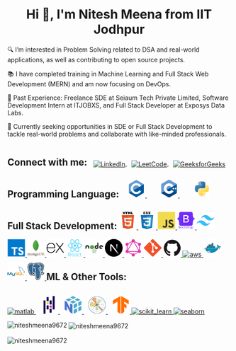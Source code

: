 <h1 align="center">Hi 👋, I'm Nitesh Meena from IIT Jodhpur</h1>

🔍 I’m interested in Problem Solving related to DSA and real-world applications, as well as contributing to open source projects.

📚 I have completed training in Machine Learning and Full Stack Web Development (MERN) and am now focusing on DevOps.

💼 Past Experience: Freelance SDE at Seiaum Tech Private Limited, Software Development Intern at ITJOBXS, and Full Stack Developer at Exposys Data Labs.

🤝 Currently seeking opportunities in SDE or Full Stack Development to tackle real-world problems and collaborate with like-minded professionals.
  

<h2 align="left" style="display: inline-flex; align-items: center;">
  <b>Connect with me:</b></h2>
  <a href="https://linkedin.com/in/nitesh-meena-2512a6212/" target="_blank" style="margin-left: 10px;">
    <img align="center" src="https://raw.githubusercontent.com/rahuldkjain/github-profile-readme-generator/master/src/images/icons/Social/linked-in-alt.svg" alt="LinkedIn" height="30" width="40" />
  </a>
 <a href="https://www.leetcode.com/niteshmeena9672" target="_blank" style="margin-left: 10px;">
    <img align="center" src="https://raw.githubusercontent.com/rahuldkjain/github-profile-readme-generator/master/src/images/icons/Social/leet-code.svg" alt="LeetCode" height="30" width="40" />
  </a>
 <a href="https://auth.geeksforgeeks.org/user/nitesh9672" target="_blank" style="margin-left: 10px;">
    <img align="center" src="https://raw.githubusercontent.com/rahuldkjain/github-profile-readme-generator/master/src/images/icons/Social/geeks-for-geeks.svg" alt="GeeksforGeeks" height="30" width="40" />
  </a>



<!-- <p align="left"> <img src="https://komarev.com/ghpvc/?username=niteshmeena9672&label=Profile%20views&color=0e75b6&style=flat" alt="niteshmeena9672" /> </p> -->

<!-- Add other language icons here -->


<h2 align="left" style="display: inline-flex; align-items: center;">
  <b>Programming Language:</b>
</h2>
<a href="https://www.cprogramming.com/" target="_blank" rel="noreferrer" style="margin: 0 15px;">
  <img src="https://raw.githubusercontent.com/devicons/devicon/master/icons/c/c-original.svg" alt="c" width="40" height="40"/>
</a>
<a href="https://www.w3schools.com/cpp/" target="_blank" rel="noreferrer" style="margin: 0 15px;">
  <img src="https://raw.githubusercontent.com/devicons/devicon/master/icons/cplusplus/cplusplus-original.svg" alt="cplusplus" width="40" height="40"/>
</a>
<a href="https://www.python.org" target="_blank" rel="noreferrer" style="margin: 0 15px;">
  <img src="https://raw.githubusercontent.com/devicons/devicon/master/icons/python/python-original.svg" alt="python" width="40" height="40"/>
</a>

  



<h2 align="left" style="display: inline-flex; align-items: center;">
  <b>Full Stack Development: </b></h2>
   <a href="https://www.w3schools.com/html/" target="_blank" rel="noreferrer">
    <img src="https://raw.githubusercontent.com/devicons/devicon/master/icons/html5/html5-original-wordmark.svg" alt="html5" width="40" height="40"/>
  </a>
  
 <a href="https://www.w3schools.com/css/" target="_blank" rel="noreferrer">
    <img src="https://raw.githubusercontent.com/devicons/devicon/master/icons/css3/css3-original-wordmark.svg" alt="css3" width="40" height="40"/>
  </a>
  
  <a href="https://developer.mozilla.org/en-US/docs/Web/JavaScript" target="_blank" rel="noreferrer">
    <img src="https://raw.githubusercontent.com/devicons/devicon/master/icons/javascript/javascript-original.svg" alt="javascript" width="40" height="40"/>
  </a>
  
   <a href="https://getbootstrap.com" target="_blank" rel="noreferrer">
    <img src="https://raw.githubusercontent.com/devicons/devicon/master/icons/bootstrap/bootstrap-plain-wordmark.svg" alt="bootstrap" width="40" height="40"/>
  </a>
   
  <a href="https://tailwindcss.com/" target="_blank" rel="noreferrer">
    <img src="https://raw.githubusercontent.com/devicons/devicon/master/icons/tailwindcss/tailwindcss-original.svg" alt="tailwindcss" width="40" height="40"/>
  </a>

  <a href="https://www.typescriptlang.org/" target="_blank" rel="noreferrer">
    <img src="https://raw.githubusercontent.com/devicons/devicon/master/icons/typescript/typescript-original.svg" alt="typescript" width="40" height="40"/>
  </a>
  
  <a href="https://www.mongodb.com/" target="_blank" rel="noreferrer">
    <img src="https://raw.githubusercontent.com/devicons/devicon/master/icons/mongodb/mongodb-original-wordmark.svg" alt="mongodb" width="40" height="40"/>
  </a>
  
  <a href="https://expressjs.com/" target="_blank" rel="noreferrer">
    <img src="https://raw.githubusercontent.com/devicons/devicon/master/icons/express/express-original.svg" alt="express" width="40" height="40"/>
  </a>
  
  <a href="https://reactjs.org/" target="_blank" rel="noreferrer">
    <img src="https://raw.githubusercontent.com/devicons/devicon/master/icons/react/react-original-wordmark.svg" alt="react" width="40" height="40"/>
  </a>
  
  <a href="https://nodejs.org" target="_blank" rel="noreferrer">
    <img src="https://raw.githubusercontent.com/devicons/devicon/master/icons/nodejs/nodejs-original-wordmark.svg" alt="nodejs" width="40" height="40"/>
  </a>
  
  <a href="https://nextjs.org/" target="_blank" rel="noreferrer">
    <img src="https://raw.githubusercontent.com/devicons/devicon/master/icons/nextjs/nextjs-original.svg" alt="nextjs" width="40" height="40"/>
  </a>
  
  <a href="https://graphql.org/" target="_blank" rel="noreferrer">
    <img src="https://raw.githubusercontent.com/devicons/devicon/master/icons/graphql/graphql-plain.svg" alt="graphql" width="40" height="40"/>
  </a>
  
  <a href="https://git-scm.com/" target="_blank" rel="noreferrer">
    <img src="https://raw.githubusercontent.com/devicons/devicon/master/icons/git/git-original.svg" alt="git" width="40" height="40"/>
  </a>
  
  <a href="https://github.com/" target="_blank" rel="noreferrer">
    <img src="https://raw.githubusercontent.com/devicons/devicon/master/icons/github/github-original.svg" alt="github" width="40" height="40"/>
  </a>
  
  <a href="https://aws.amazon.com/" target="_blank" rel="noreferrer">
    <img src="https://www.svgrepo.com/show/331300/aws.svg" alt="aws" width="40" height="40"/>
  </a>

  <a href="https://www.docker.com/" target="_blank" rel="noreferrer">
    <img src="https://raw.githubusercontent.com/devicons/devicon/master/icons/docker/docker-original.svg" alt="docker" width="40" height="40"/>
  </a>
    <a href="https://www.mysql.com/" target="_blank" rel="noreferrer">
    <img src="https://raw.githubusercontent.com/devicons/devicon/master/icons/mysql/mysql-original-wordmark.svg" alt="mysql" width="40" height="40"/>
  </a>
  <a href="https://www.postgresql.org/" target="_blank" rel="noreferrer">
    <img src="https://raw.githubusercontent.com/devicons/devicon/master/icons/postgresql/postgresql-original.svg" alt="postgresql" width="40" height="40"/>
  </a>

 <h2 align="left" style="display: inline-flex; align-items: center;">
  <b>ML & Other Tools: </b>
</h2>
<p align="left">
  

<a href="https://www.mathworks.com/" target="_blank" rel="noreferrer">
    <img src="https://upload.wikimedia.org/wikipedia/commons/2/21/Matlab_Logo.png" alt="matlab" width="40" height="40"/>
  </a>
<a href="https://pandas.pydata.org/" target="_blank" rel="noreferrer" style="margin-left: 10px;">
  <img src="https://raw.githubusercontent.com/devicons/devicon/master/icons/pandas/pandas-original.svg" alt="pandas" width="40" height="40"/>
</a>
<a href="https://numpy.org/" target="_blank" rel="noreferrer" style="margin-left: 10px;">
  <img src="https://raw.githubusercontent.com/devicons/devicon/master/icons/numpy/numpy-original.svg" alt="numpy" width="40" height="40"/>
</a>
<a href="https://matplotlib.org/" target="_blank" rel="noreferrer" style="margin-left: 10px;">
  <img src="https://raw.githubusercontent.com/devicons/devicon/master/icons/matplotlib/matplotlib-original.svg" alt="matplotlib" width="40" height="40"/>
</a>

<a href="https://www.tensorflow.org/" target="_blank" rel="noreferrer" style="margin-left: 10px;">
  <img src="https://raw.githubusercontent.com/devicons/devicon/master/icons/tensorflow/tensorflow-original.svg" alt="tensorflow" width="40" height="40"/>
</a>

  <a href="https://scikit-learn.org/" target="_blank" rel="noreferrer">
    <img src="https://upload.wikimedia.org/wikipedia/commons/0/05/Scikit_learn_logo_small.svg" alt="scikit_learn" width="40" height="40"/>
  </a>
  <a href="https://seaborn.pydata.org/" target="_blank" rel="noreferrer">
    <img src="https://seaborn.pydata.org/_images/logo-mark-lightbg.svg" alt="seaborn" width="40" height="40"/>
  </a>

</p>


<p><img align="left" src="https://github-readme-stats.vercel.app/api/top-langs?username=niteshmeena9672&show_icons=true&locale=en&layout=compact" alt="niteshmeena9672" /></p>

<p>&nbsp;<img align="center" src="https://github-readme-stats.vercel.app/api?username=niteshmeena9672&show_icons=true&locale=en" alt="niteshmeena9672" /></p>

<p><img align="center" src="https://github-readme-streak-stats.herokuapp.com/?user=niteshmeena9672&" alt="niteshmeena9672" /></p>
